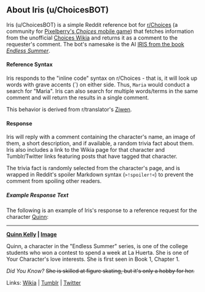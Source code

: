 ## About Iris (u/ChoicesBOT)

Iris (u/ChoicesBOT) is a simple Reddit reference bot for [r/Choices](https://www.reddit.com/r/Choices/) (a community for [Pixelberry's *Choices* mobile game](http://www.pixelberrystudios.com/)) that fetches information from the unofficial [Choices Wikia](http://choices-stories-you-play.wikia.com/wiki/Choices:_Stories_You_Play_Wikia) and returns it as a comment to the requester's comment. The bot's namesake is the AI [IRIS from the book *Endless Summer*](http://choices-stories-you-play.wikia.com/wiki/IRIS).

#### Reference Syntax

Iris responds to the "inline code" syntax on r/Choices - that is, it will look up words with grave accents (\`) on either side. Thus, `Maria` would conduct a search for "Maria". Iris can also search for multiple words/terms in the same comment and will return the results in a single comment. 

This behavior is derived from r/translator's [Ziwen](https://github.com/kungming2/translator-BOT).

#### Response 

Iris will reply with a comment containing the character's name, an image of them, a short description, and if available, a random trivia fact about them. Iris also includes a link to the Wikia page for that character and Tumblr/Twitter links featuring posts that have tagged that character.

The trivia fact is randomly selected from the character's page, and is wrapped in Reddit's spoiler Markdown syntax (`>!spoiler!<`) to prevent the comment from spoiling other readers.

##### Example Response Text

The following is an example of Iris's response to a reference request for the character [Quinn](http://choices-stories-you-play.wikia.com/wiki/Quinn_Kelly):

---

**[Quinn Kelly](http://choices-stories-you-play.wikia.com/wiki/Quinn_Kelly) | [Image](https://vignette.wikia.nocookie.net/choices-stories-you-play/images/a/a5/Quinn.jpg)**

Quinn, a character in the "Endless Summer" series, is one of the college students who won a contest to spend a week at La Huerta. She is one of Your Character's love interests. She is first seen in Book 1, Chapter 1.

*Did You Know?* ~~She is skilled at figure skating, but it's only a hobby for her.~~

Links: [Wikia](http://choices-stories-you-play.wikia.com/wiki/Quinn_Kelly) | [Tumblr](https://www.tumblr.com/search/quinn%20%23playchoices) | [Twitter](https://twitter.com/search?f=tweets&q=%40playchoices%20quinn)